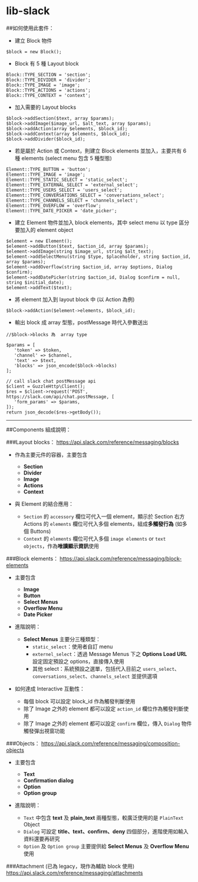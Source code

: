 # lib-slack

##如何使用此套件：

 - 建立 Block 物件
 ```
 $block = new Block();
 ```
 
 - Block 有 5 種 Layout block
 ```
 Block::TYPE_SECTION = 'section';
 Block::TYPE_DIVIDER = 'divider';
 Block::TYPE_IMAGE = 'image';
 Block::TYPE_ACTIONS = 'actions';
 Block::TYPE_CONTEXT = 'context';
 ```
 
 - 加入需要的 Layout blocks
 ```
 $block->addSection($text, array $params);
 $block->addImage($image_url, $alt_text, array $params);
 $block->addAction(array $elements, $block_id);
 $block->addContext(array $elements, $block_id);
 $block->addDivider($block_id);
 ```
 
 - 若是屬於 Action 或 Context，則建立 Block elements 並加入，主要共有 6 種 elements (select menu 包含 5 種型態)
 ```
 Element::TYPE_BUTTON = 'button';
 Element::TYPE_IMAGE = 'image';
 Element::TYPE_STATIC_SELECT = 'static_select';
 Element::TYPE_EXTERNAL_SELECT = 'external_select';
 Element::TYPE_USERS_SELECT = 'users_select';
 Element::TYPE_CONVERSATIONS_SELECT = 'conversations_select';
 Element::TYPE_CHANNELS_SELECT = 'channels_select';
 Element::TYPE_OVERFLOW = 'overflow';
 Element::TYPE_DATE_PICKER = 'date_picker';
 ```
 
 - 建立 Element 物件並加入 block elements，其中 select menu 以 type 區分要加入的 element object
 ```
 $element = new Element();
 $element->addButton($text, $action_id, array $params);
 $element->addImage(string $image_url, string $alt_text);
 $element->addSelectMenu(string $type, $placeholder, string $action_id, array $params);
 $element->addOverflow(string $action_id, array $options, Dialog $confirm);
 $element->addDatePicker(string $action_id, Dialog $confirm = null, string $initial_date);
 $element->addText($text);
 ```
 
 - 將 element 加入到 layout block 中 (以 Action 為例)
 ```
 $block->addAction($element->elements, $block_id);
 ```
 
 - 輸出 block 成 array 型態，postMessage 時代入參數送出
 ```
 //$block->blocks 為  array type
 
 $params = [
    'token' => $token,
    'channel' => $channel,
    'text' => $text,
    'blocks' => json_encode($block->blocks)
 ];
 
 // call slack chat postMessage api
 $client = GuzzleHttp\Client();
 $res = $client->request('POST', https://slack.com/api/chat.postMessage, [
    'form_params' => $params,
 ]);
 return json_decode($res->getBody());
 ```

---

##Components 組成說明：

###Layout blocks：
 https://api.slack.com/reference/messaging/blocks

 - 作為主要元件的容器，主要包含
   - **Section**
   - **Divider**
   - **Image**
   - **Actions**
   - **Context**

 - 與 Element 的結合應用：
   -  `Section` 的 `accessory` 欄位可代入一個 element，顯示於 Section 右方 Actions 的 `elements` 欄位可代入多個 elements，組成**多觸發行為** (如多個 Buttons)
   -  `Context` 的 `elements` 欄位可代入多個 `image elements` or `text objects`，作為**唯讀顯示資訊**使用

###Block elements：
 https://api.slack.com/reference/messaging/block-elements

 - 主要包含
   - **Image**
   - **Button**
   - **Select Menus**
   - **Overflow Menu**
   - **Date Picker**

 - 進階說明：
   - **Select Menus** 主要分三種類型：
     -  `static_select`：使用者自訂 menu
     -  `externel_select`：透過 Message Menus 下之 **Options Load URL** 設定固定預設之 options，直接傳入使用
     -  其他 select：系統預設之選單，包括代入目前之 `users_select`、`conversations_select`、`channels_select` 並提供選項

 - 如何達成 Interactive 互動性：
   -  每個 block 可以設定 block_id 作為觸發判斷使用
   -  除了 Image 之外的 element 都可以設定 `action_id` 欄位作為觸發判斷使用
   -  除了 Image 之外的 element 都可以設定 `confirm` 欄位，傳入 `Dialog` 物件觸發彈出視窗功能

###Objects：
 https://api.slack.com/reference/messaging/composition-objects

 - 主要包含
   - **Text**
   - **Confirmation dialog**
   - **Option**
   - **Option group**

 - 進階說明：
   - `Text` 中包含 **text** 及 **plain_text** 兩種型態，較廣泛使用的是 `PlainText` Object
   - `Dialog` 可設定 **title、text、confirm、deny** 四個部分，進階使用如輸入資料還要再研究
   - `Option` 及 `Option group` 主要提供給 **Select Menus** 及 **Overflow Menu** 使用

###Attachment (已為 legacy，現作為輔助 block 使用)
 https://api.slack.com/reference/messaging/attachments
